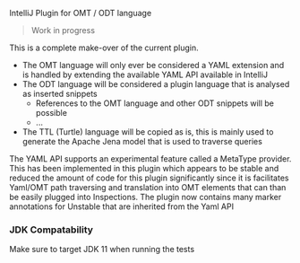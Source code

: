 IntelliJ Plugin for OMT / ODT language

> Work in progress

This is a complete make-over of the current plugin.
- The OMT language will only ever be considered a YAML extension and is handled by extending the available YAML API available in IntelliJ
- The ODT language will be considered a plugin language that is analysed as inserted snippets
  - References to the OMT language and other ODT snippets will be possible
  - ...
- The TTL (Turtle) language will be copied as is, this is mainly used to generate the Apache Jena model that is used to traverse queries

The YAML API supports an experimental feature called a MetaType provider. This has been implemented in this plugin which appears to be stable 
and reduced the amount of code for this plugin significantly since it is facilitates Yaml/OMT path traversing and translation into
OMT elements that can than be easily plugged into Inspections.
The plugin now contains many marker annotations for Unstable that are inherited from the Yaml API

### JDK Compatability
Make sure to target JDK 11 when running the tests
